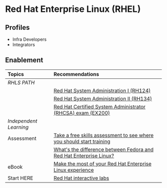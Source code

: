 # Red Hat Enterprise Linux (RHEL)

## Profiles
* Infra Developers
* Integrators

## Enablement

|**Topics** | **Recommendations** |
| :---- | :---- |
| *RHLS PATH* | |
| | [Red Hat System Administration I (RH124)](https://www.redhat.com/en/services/training/rh124-red-hat-system-administration-i) |
| | [Red Hat System Administration II (RH134)](https://www.redhat.com/en/services/training/rh134-red-hat-system-administration-ii) |
| | [Red Hat Certified System Administrator (RHCSA) exam (EX200)](https://www.redhat.com/en/services/training/ex200-red-hat-certified-system-administrator-rhcsa-exam) |
| *Independent Learning* | |
| Assessment | [Take a free skills assessment to see where you should start training](https://skills.ole.redhat.com/en) |
| | [What's the difference between Fedora and Red Hat Enterprise Linux?](https://www.redhat.com/en/topics/linux/fedora-vs-red-hat-enterprise-linux) |
| eBook | [Make the most of your Red Hat Enterprise Linux experience](https://www.redhat.com/en/resources/make-most-of-your-linux-experience-ebook#section-1) |
| Start HERE | [Red Hat interactive labs](https://www.redhat.com/en/interactive-labs) |

